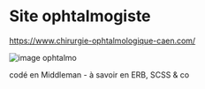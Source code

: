 # Site ophtalmogiste 
https://www.chirurgie-ophtalmologique-caen.com/

![image ophtalmo](https://cdn.lelynx.fr/wp-content/uploads/2016/07/ophtalmo-patient-homme.jpg)

codé en Middleman - à savoir en ERB, SCSS &amp; co
